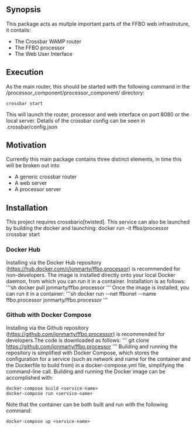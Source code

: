 ## Synopsis

This package acts as multple important parts of the FFBO web infrastruture, it contails:
* The Crossbar WAMP router
* The FFBO processor
* The Web User Interface

## Execution

As the main router, this should be started with the following command in the /processor_component/processor_component/ directory:

	crossbar start
	
This will launch the router, processor and web interface on port 8080 or the local server. Details of the crossbar config can be seen in .crossbar/config.json

## Motivation

Currently this main package contains three distinct elements, in time this will be broken out into

* A generic crossbar router
* A web server
* A processor server

## Installation

This project requires crossbario[twisted]. This service can also be launched by building the docker and launching:
	docker run -it ffbo/processor crossbar start

### Docker Hub

Installing via the Docker Hub repository (https://hub.docker.com/r/jonmarty/ffbo.processor) is recommended for non-developers. The image is installed directly onto your local Docker daemon, from which you can run it in a container. Installation is as follows:
'''sh
docker pull jonmarty/ffbo.processor
'''
Once the image is installed, you can run it in a container:
'''sh
docker run --net ffbonet --name ffbo.processor jonmarty/ffbo.processor
'''

### Github with Docker Compose

Installing via the Github repository (https://github.com/jonmarty/ffbo.processor) is recommended for developers.The code is downloaded as follows:
'''
git clone https://github.com/jonmarty/ffbo.processor
'''
Building and running the repository is simplified with Docker Compose, which stores the configuration for a service (such as network and name for the container and the Dockerfile to build from) in a docker-compose.yml file, simplifying the command-line call. Building and running the Docker image can be accomplished with:

    docker-compose build <service-name>
    docker-compose run <service-name>

Note that the container can be both built and run with the following command:

    docker-compose up <service-name>

